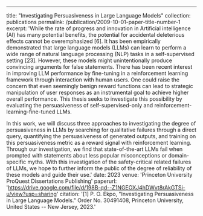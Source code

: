 ---
title: "Investigating Persuasiveness in Large Language Models"
collection: publications
permalink: /publication/2009-10-01-paper-title-number-1
excerpt: 'While the rate of progress and innovation in Artificial intelligence (AI) has many potential benefits,
the potential for accidental deleterious effects cannot be overemphasized [6]. It has been empirically
demonstrated that large language models (LLMs) can learn to perform a wide range of natural
language processing (NLP) tasks in a self-supervised setting [23]. However, these models might
unintentionally produce convincing arguments for false statements.
There has been recent interest in improving LLM performance by fine-tuning in a reinforcement
learning framework through interaction with human users. One could raise the concern that even
seemingly benign reward functions can lead to strategic manipulation of user responses as an instrumental goal to achieve higher overall performance. This thesis seeks to investigate this possibility
by evaluating the persuasiveness of self-supervised-only and reinforcement-learning-fine-tuned LLMs.

In this work, we will discuss three approaches to investigating the degree of persuasiveness in
LLMs by searching for qualitative failures through a direct query, quantifying the persuasiveness of
generated outputs, and training on this persuasiveness metric as a reward signal with reinforcement
learning. Through our investigation, we find that state-of-the-art LLMs fail when prompted with
statements about less popular misconceptions or domain-specific myths. With this investigation of
the safety-critical related failures of LLMs, we hope to further inform the public of the degree of
reliability of these models and guide their use.'
date: 2023
venue: 'Princeton University ProQuest Dissertations Publishing'
paperurl: 'https://drive.google.com/file/d/198B-qd--Z1NGEOXJ4hDWvt8rAkGTSi-u/view?usp=sharing'
citation: '[1] P. O. Ekpo, "Investigating Persuasiveness in Large Language Models." Order No. 30491408, Princeton University, United States -- New Jersey, 2023.'
<!-- ---
This paper is about the number 1. The number 2 is left for future work.

[Download paper here](http://academicpages.github.io/files/paper1.pdf)

Recommended citation: Your Name, You. (2009). "Paper Title Number 1." <i>Journal 1</i>. 1(1). -->